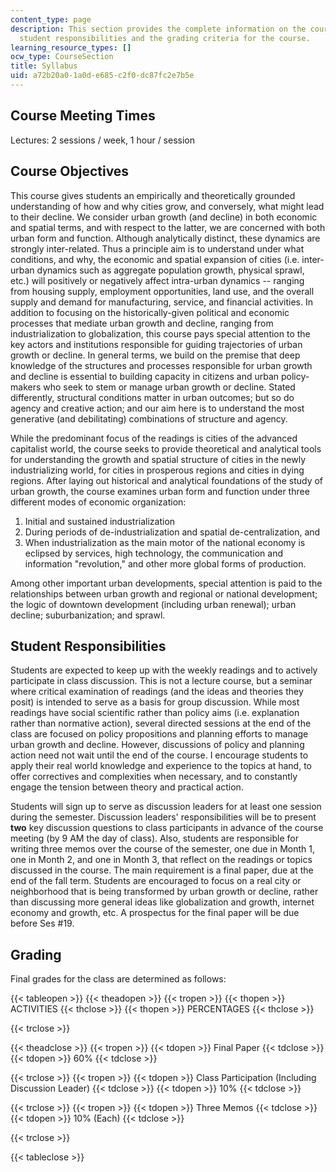 ```yaml
---
content_type: page
description: This section provides the complete information on the course objectives,
  student responsibilities and the grading criteria for the course.
learning_resource_types: []
ocw_type: CourseSection
title: Syllabus
uid: a72b20a0-1a0d-e685-c2f0-dc87fc2e7b5e
---
```


Course Meeting Times
--------------------

Lectures: 2 sessions / week, 1 hour / session

Course Objectives
-----------------

This course gives students an empirically and theoretically grounded understanding of how and why cities grow, and conversely, what might lead to their decline. We consider urban growth (and decline) in both economic and spatial terms, and with respect to the latter, we are concerned with both urban form and function. Although analytically distinct, these dynamics are strongly inter-related. Thus a principle aim is to understand under what conditions, and why, the economic and spatial expansion of cities (i.e. inter-urban dynamics such as aggregate population growth, physical sprawl, etc.) will positively or negatively affect intra-urban dynamics -- ranging from housing supply, employment opportunities, land use, and the overall supply and demand for manufacturing, service, and financial activities. In addition to focusing on the historically-given political and economic processes that mediate urban growth and decline, ranging from industrialization to globalization, this course pays special attention to the key actors and institutions responsible for guiding trajectories of urban growth or decline. In general terms, we build on the premise that deep knowledge of the structures and processes responsible for urban growth and decline is essential to building capacity in citizens and urban policy-makers who seek to stem or manage urban growth or decline. Stated differently, structural conditions matter in urban outcomes; but so do agency and creative action; and our aim here is to understand the most generative (and debilitating) combinations of structure and agency.

While the predominant focus of the readings is cities of the advanced capitalist world, the course seeks to provide theoretical and analytical tools for understanding the growth and spatial structure of cities in the newly industrializing world, for cities in prosperous regions and cities in dying regions. After laying out historical and analytical foundations of the study of urban growth, the course examines urban form and function under three different modes of economic organization:

1.  Initial and sustained industrialization
2.  During periods of de-industrialization and spatial de-centralization, and
3.  When industrialization as the main motor of the national economy is eclipsed by services, high technology, the communication and information "revolution," and other more global forms of production.

Among other important urban developments, special attention is paid to the relationships between urban growth and regional or national development; the logic of downtown development (including urban renewal); urban decline; suburbanization; and sprawl.

Student Responsibilities
------------------------

Students are expected to keep up with the weekly readings and to actively participate in class discussion. This is not a lecture course, but a seminar where critical examination of readings (and the ideas and theories they posit) is intended to serve as a basis for group discussion. While most readings have social scientific rather than policy aims (i.e. explanation rather than normative action), several directed sessions at the end of the class are focused on policy propositions and planning efforts to manage urban growth and decline. However, discussions of policy and planning action need not wait until the end of the course. I encourage students to apply their real world knowledge and experience to the topics at hand, to offer correctives and complexities when necessary, and to constantly engage the tension between theory and practical action.

Students will sign up to serve as discussion leaders for at least one session during the semester. Discussion leaders' responsibilities will be to present **two** key discussion questions to class participants in advance of the course meeting (by 9 AM the day of class). Also, students are responsible for writing three memos over the course of the semester, one due in Month 1, one in Month 2, and one in Month 3, that reflect on the readings or topics discussed in the course. The main requirement is a final paper, due at the end of the fall term. Students are encouraged to focus on a real city or neighborhood that is being transformed by urban growth or decline, rather than discussing more general ideas like globalization and growth, internet economy and growth, etc. A prospectus for the final paper will be due before Ses #19.

Grading
-------

Final grades for the class are determined as follows:

{{< tableopen >}}
{{< theadopen >}}
{{< tropen >}}
{{< thopen >}}
ACTIVITIES
{{< thclose >}}
{{< thopen >}}
PERCENTAGES
{{< thclose >}}

{{< trclose >}}

{{< theadclose >}}
{{< tropen >}}
{{< tdopen >}}
Final Paper
{{< tdclose >}}
{{< tdopen >}}
60%
{{< tdclose >}}

{{< trclose >}}
{{< tropen >}}
{{< tdopen >}}
Class Participation (Including Discussion Leader)
{{< tdclose >}}
{{< tdopen >}}
10%
{{< tdclose >}}

{{< trclose >}}
{{< tropen >}}
{{< tdopen >}}
Three Memos
{{< tdclose >}}
{{< tdopen >}}
10% (Each)
{{< tdclose >}}

{{< trclose >}}

{{< tableclose >}}